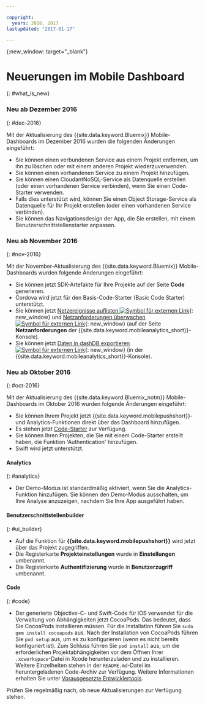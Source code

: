 ```yaml
---

copyright:
  years: 2016, 2017
lastupdated: "2017-01-17"

---
```

{:new_window: target="_blank"}

# Neuerungen im Mobile Dashboard
{: #what_is_new}

### Neu ab Dezember 2016
{: #dec-2016}

Mit der Aktualisierung des {{site.data.keyword.Bluemix}} Mobile-Dashboards im Dezember 2016 wurden die folgenden Änderungen eingeführt:

   * Sie können einen verbundenen Service aus einem Projekt entfernen, um ihn zu löschen oder mit einem anderen Projekt wiederzuverwenden. 
   * Sie können einen vorhandenen Service zu einem Projekt hinzufügen.
   * Sie können einen CloudantNoSQL-Service als Datenquelle erstellen (oder einen vorhandenen Service verbinden), wenn Sie einen Code-Starter verwenden.
   * Falls dies unterstützt wird, können Sie einen Object Storage-Service als Datenquelle für Ihr Projekt erstellen (oder einen vorhandenen Service verbinden).
   * Sie können das Navigationsdesign der App, die Sie erstellen, mit einem Benutzerschnittstellenstarter anpassen. 
   

### Neu ab November 2016
{: #nov-2016}

Mit der November-Aktualisierung des {{site.data.keyword.Bluemix}} Mobile-Dashboards wurden folgende Änderungen eingeführt:

   * Sie können jetzt SDK-Artefakte für Ihre Projekte auf der Seite **Code** generieren.
   * Cordova wird jetzt für den Basis-Code-Starter (Basic Code Starter) unterstützt.
   * Sie können jetzt [Netzereignisse auflisten ![Symbol für externen Link](../icons/launch-glyph.svg "Symbol für externen Link")](/docs/services/mobileanalytics/sdk.html#network-requests "Symbol für externen Link"){: new_window} und [Netzanforderungen überwachen ![Symbol für externen Link](../icons/launch-glyph.svg "Symbol für externen Link")](/docs/services/mobileanalytics/app-monitoring.html#monitor-network-requests "Symbol für externen Link"){: new_window} (auf der Seite **Netzanforderungen** der {{site.data.keyword.mobileanalytics_short}}-Konsole).
   * Sie können jetzt [Daten in dashDB exportieren![Symbol für externen Link](../icons/launch-glyph.svg "Symbol für externen Link")](/docs/services/mobileanalytics/app-monitoring.html#dashdb "Symbol für externen Link"){: new_window} (in der {{site.data.keyword.mobileanalytics_short}}-Konsole).


### Neu ab Oktober 2016
{: #oct-2016}

Mit der Aktualisierung des {{site.data.keyword.Bluemix_notm}} Mobile-Dashboards im Oktober 2016 wurden folgende Änderungen eingeführt:

   * Sie können Ihrem Projekt jetzt {{site.data.keyword.mobilepushshort}}- und Analytics-Funktionen direkt über das Dashboard hinzufügen.
   * Es stehen jetzt [Code-Starter](starters.html#Code_Starter) zur Verfügung.
   * Sie können Ihren Projekten, die Sie mit einem Code-Starter erstellt haben, die Funktion 'Authentication' hinzufügen.
   * Swift wird jetzt unterstützt.


#### Analytics
{: #analytics}

   * Der Demo-Modus ist standardmäßig aktiviert, wenn Sie die Analytics-Funktion hinzufügen. Sie können den Demo-Modus ausschalten, um Ihre Analyse anzuzeigen, nachdem Sie Ihre App ausgeführt haben.


#### Benutzerschnittstellenbuilder
{: #ui_builder}

   * Auf die Funktion für **{{site.data.keyword.mobilepushshort}}** wird jetzt über das Projekt zugegriffen.
   * Die Registerkarte **Projekteinstellungen** wurde in **Einstellungen** umbenannt.
   * Die Registerkarte **Authentifizierung** wurde in **Benutzerzugriff** umbenannt.


#### Code
{: #code}

   * Der generierte Objective-C- und Swift-Code für iOS verwendet für die Verwaltung von Abhängigkeiten jetzt CocoaPods. Das bedeutet, dass Sie CocoaPods installieren müssen. Für die Installation führen Sie `sudo gem install cocoapods` aus. Nach der Installation von CocoaPods führen Sie `pod setup` aus, um es zu konfigurieren (wenn es nicht bereits konfiguriert ist). Zum Schluss führen Sie `pod install` aus, um die erforderlichen Projektabhängigkeiten vor dem Öffnen Ihrer `.xcworkspace`-Datei in Xcode herunterzuladen und zu installieren. Weitere Einzelheiten stehen in der `README.md`-Datei im heruntergeladenen Code-Archiv zur Verfügung. Weitere Informationen erhalten Sie unter [Vorausgesetzte Entwicklertools](get_code.html#prereq-dev-tools).

Prüfen Sie regelmäßig nach, ob neue Aktualisierungen zur Verfügung stehen.
